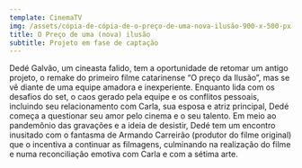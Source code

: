 ```yaml
---
template: CinemaTV
img: /assets/cópia-de-cópia-de-o-preço-de-uma-nova-ilusão-900-x-500-px-.png
title: O Preço de uma (nova) ilusão
subtitle: Projeto em fase de captação
---
```

Dedé Galvão, um cineasta falido, tem a oportunidade de retomar um antigo projeto, o remake do primeiro filme catarinense “O preço da Ilusão”, mas se vê diante de uma equipe amadora e inexperiente. Enquanto lida com os desafios do set, o caos gerado pela equipe e os conflitos pessoais, incluindo seu relacionamento com Carla, sua esposa e atriz principal, Dedé começa a questionar seu amor pelo cinema e o seu talento. Em meio ao pandemônio das gravações e a ideia de desistir, Dedé tem um encontro inusitado com o fantasma de Armando Carreirão (produtor do filme original) que o incentiva a continuar as filmagens, culminando na realização do filme e numa reconciliação emotiva com Carla e com a sétima arte.